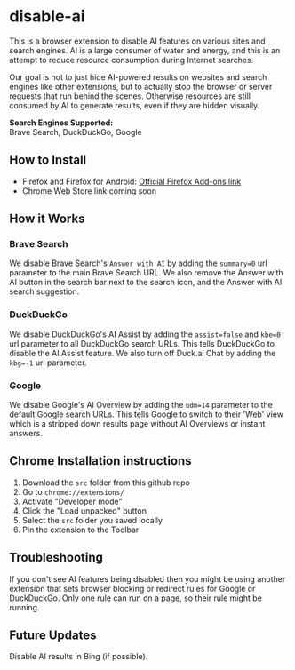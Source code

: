 # disable-ai
This is a browser extension to disable AI features on various sites and search engines. AI is a large consumer of water and energy, and this is an attempt to reduce resource consumption during Internet searches.

Our goal is not to just hide AI-powered results on websites and search engines like other extensions, but to actually stop the browser or server requests that run behind the scenes. Otherwise resources are still consumed by AI to generate results, even if they are hidden visually.

**Search Engines Supported:**  
Brave Search, DuckDuckGo, Google

## How to Install
- Firefox and Firefox for Android: [Official Firefox Add-ons link](https://addons.mozilla.org/en-US/firefox/addon/disable-ai/)
- Chrome Web Store link coming soon  

## How it Works

### Brave Search
We disable Brave Search's `Answer with AI` by adding the `summary=0` url parameter to the main Brave Search URL. We also remove the Answer with AI button in the search bar next to the search icon, and the Answer with AI search suggestion.

### DuckDuckGo
We disable DuckDuckGo's AI Assist by adding the `assist=false` and `kbe=0` url parameter to all DuckDuckGo search URLs. This tells DuckDuckGo to disable the AI Assist feature. We also turn off Duck.ai Chat by adding the `kbg=-1` url parameter.

### Google
We disable Google's AI Overview by adding the `udm=14` parameter to the default Google search URLs. This tells Google to switch to their 'Web' view which is a stripped down results page without AI Overviews or instant answers.

## Chrome Installation instructions
1. Download the `src` folder from this github repo
2. Go to `chrome://extensions/`
3. Activate "Developer mode"
4. Click the "Load unpacked" button
5. Select the `src` folder you saved locally
6. Pin the extension to the Toolbar

## Troubleshooting
If you don't see AI features being disabled then you might be using another extension that sets browser blocking or redirect rules for Google or DuckDuckGo. Only one rule can run on a page, so their rule might be running.

## Future Updates
Disable AI results in Bing (if possible).
